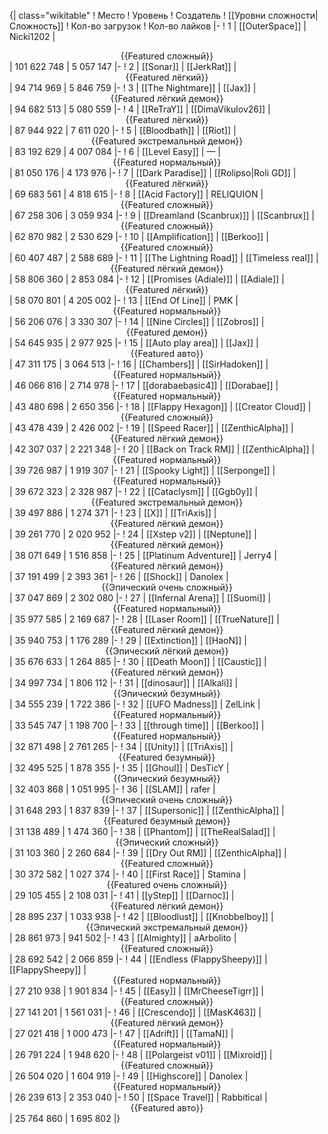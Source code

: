 {| class="wikitable"
! Место
! Уровень
! Создатель
! [[Уровни сложности|Сложность]]
! Кол-во загрузок
! Кол-во лайков
|-
! 1
| [[OuterSpace]]
| Nicki1202
| <center>{{Featured сложный}}</center>
| 101 622 748
| 5 057 147
|-
! 2
| [[Sonar]]
| [[JerkRat]]
| <center>{{Featured лёгкий}}</center>
| 94 714 969
| 5 846 759
|-
! 3
| [[The Nightmare]]
| [[Jax]]
| <center>{{Featured лёгкий демон}}</center>
| 94 682 513
| 5 080 559
|-
! 4
| [[ReTraY]]
| [[DimaVikulov26]]
| <center>{{Featured лёгкий}}</center>
| 87 944 922
| 7 611 020
|-
! 5
| [[Bloodbath]]
| [[Riot]]
| <center>{{Featured экстремальный демон}}</center>
| 83 192 629
| 4 007 084
|-
! 6
| [[Level Easy]]
| —
| <center>{{Featured нормальный}}</center>
| 81 050 176
| 4 173 976
|-
! 7
| [[Dark Paradise]]
| [[Rolipso|Roli GD]]
| <center>{{Featured лёгкий}}</center>
| 69 683 561
| 4 818 615
|-
! 8
| [[Acid Factory]]
| RELIQUION
| <center>{{Featured сложный}}</center>
| 67 258 306
| 3 059 934
|-
! 9
| [[Dreamland (Scanbrux)]]
| [[Scanbrux]]
| <center>{{Featured сложный}}</center>
| 62 870 982
| 2 530 629
|-
! 10
| [[Amplification]]
| [[Berkoo]]
| <center>{{Featured сложный}}</center>
| 60 407 487
| 2 588 689
|-
! 11
| [[The Lightning Road]]
| [[Timeless real]]
| <center>{{Featured лёгкий демон}}</center>
| 58 806 360
| 2 853 084
|-
! 12
| [[Promises (Adiale)]]
| [[Adiale]]
| <center>{{Featured лёгкий}}</center>
| 58 070 801
| 4 205 002
|-
! 13
| [[End Of Line]]
| PMK
| <center>{{Featured нормальный}}</center>
| 56 206 076
| 3 330 307
|-
! 14
| [[Nine Circles]]
| [[Zobros]]
| <center>{{Featured демон}}</center>
| 54 645 935
| 2 977 925
|-
! 15
| [[Auto play area]]
| [[Jax]]
| <center>{{Featured авто}}</center>
| 47 311 175
| 3 064 513
|-
! 16
| [[Chambers]]
| [[SirHadoken]]
| <center>{{Featured нормальный}}</center>
| 46 066 816
| 2 714 978
|-
! 17
| [[dorabaebasic4]]
| [[Dorabae]]
| <center>{{Featured нормальный}}</center>
| 43 480 698
| 2 650 356
|-
! 18
| [[Flappy Hexagon]]
| [[Creator Cloud]]
| <center>{{Featured сложный}}</center>
| 43 478 439
| 2 426 002
|-
! 19
| [[Speed Racer]]
| [[ZenthicAlpha]]
| <center>{{Featured лёгкий демон}}</center>
| 42 307 037
| 2 221 348
|-
! 20
| [[Back on Track RM]]
| [[ZenthicAlpha]]
| <center>{{Featured нормальный}}</center>
| 39 726 987
| 1 919 307
|-
! 21
| [[Spooky Light]]
| [[Serponge]]
| <center>{{Featured нормальный}}</center>
| 39 672 323
| 2 328 987
|-
! 22
| [[Cataclysm]]
| [[Ggb0y]]
| <center>{{Featured экстремальный демон}}</center>
| 39 497 886
| 1 274 371
|-
! 23
| [[X]]
| [[TriAxis]]
| <center>{{Featured лёгкий демон}}</center>
| 39 261 770
| 2 020 952
|-
! 24
| [[Xstep v2]]
| [[Neptune]]
| <center>{{Featured лёгкий демон}}</center>
| 38 071 649
| 1 516 858
|-
! 25
| [[Platinum Adventure]]
| Jerry4
| <center>{{Featured лёгкий демон}}</center>
| 37 191 499
| 2 393 361
|-
! 26
| [[Shock]]
| Danolex
| <center>{{Эпический очень сложный}}</center>
| 37 047 869
| 2 302 080
|-
! 27
| [[Infernal Arena]]
| [[Suomi]]
| <center>{{Featured нормальный}}</center>
| 35 977 585
| 2 169 687
|-
! 28
| [[Laser Room]]
| [[TrueNature]]
| <center>{{Featured лёгкий демон}}</center>
| 35 940 753
| 1 176 289
|-
! 29
| [[Extinction]]
| [[HaoN]]
| <center>{{Эпический лёгкий демон}}</center>
| 35 676 633
| 1 264 885
|-
! 30
| [[Death Moon]]
| [[Caustic]]
| <center>{{Featured лёгкий демон}}</center>
| 34 997 734
| 1 806 112
|-
! 31
| [[dinosaur]]
| [[Alkali]]
| <center>{{Эпический безумный}}</center>
| 34 555 239
| 1 722 386
|-
! 32
| [[UFO Madness]]
| ZelLink
| <center>{{Featured нормальный}}</center>
| 33 545 747
| 1 198 700
|-
! 33
| [[through time]]
| [[Berkoo]]
| <center>{{Featured нормальный}}</center>
| 32 871 498
| 2 761 265
|-
! 34
| [[Unity]]
| [[TriAxis]]
| <center>{{Featured безумный}}</center>
| 32 495 525
| 1 878 355
|-
! 35
| [[Ghoul]]
| DesTicY
| <center>{{Эпический безумный}}</center>
| 32 403 868
| 1 051 995
|-
! 36
| [[SLAM]]
| rafer
| <center>{{Эпический очень сложный}}</center>
| 31 648 293
| 1 837 839
|-
! 37
| [[Supersonic]]
| [[ZenthicAlpha]]
| <center>{{Featured безумный демон}}</center>
| 31 138 489
| 1 474 360
|-
! 38
| [[Phantom]]
| [[TheRealSalad]]
| <center>{{Эпический сложный}}</center>
| 31 103 360
| 2 260 684
|-
! 39
| [[Dry Out RM]]
| [[ZenthicAlpha]]
| <center>{{Featured сложный}}</center>
| 30 372 582
| 1 027 374
|-
! 40
| [[First Race]]
| Stamina
| <center>{{Featured очень сложный}}</center>
| 29 105 455
| 2 108 031
|-
! 41
| [[yStep]]
| [[Darnoc]]
| <center>{{Featured лёгкий демон}}</center>
| 28 895 237
| 1 033 938
|-
! 42
| [[Bloodlust]]
| [[Knobbelboy]]
| <center>{{Эпический экстремальный демон}}</center>
| 28 861 973
| 941 502
|-
! 43
| [[Almighty]]
| aArbolito
| <center>{{Featured сложный}}</center>
| 28 692 542
| 2 066 859
|-
! 44
| [[Endless (FlappySheepy)]]
| [[FlappySheepy]]
| <center>{{Featured нормальный}}</center>
| 27 210 938
| 1 901 834
|-
! 45
| [[Easy]]
| [[MrCheeseTigrr]]
| <center>{{Featured сложный}}</center>
| 27 141 201
| 1 561 031
|-
! 46
| [[Crescendo]]
| [[MasK463]]
| <center>{{Featured лёгкий демон}}</center>
| 27 021 418
| 1 000 473
|-
! 47
| [[Adrift]]
| [[TamaN]]
| <center>{{Featured нормальный}}</center>
| 26 791 224
| 1 948 620
|-
! 48
| [[Polargeist v01]]
| [[Mixroid]]
| <center>{{Featured сложный}}</center>
| 26 504 020
| 1 604 919
|-
! 49
| [[Highscore]]
| Danolex
| <center>{{Featured нормальный}}</center>
| 26 239 613
| 2 353 040
|-
! 50
| [[Space Travel]]
| Rabbitical
| <center>{{Featured авто}}</center>
| 25 764 860
| 1 695 802
|}